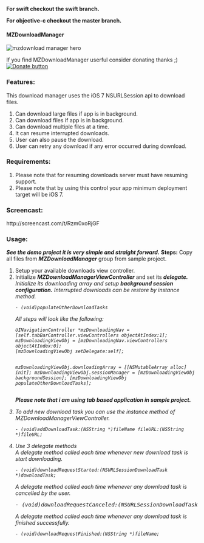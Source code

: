 <b>For swift checkout the swift branch.</b>

<b>For objective-c checkout the master branch.</b>
<h4>MZDownloadManager</h4>

![mzdownload manager hero](https://cloud.githubusercontent.com/assets/2767152/3459842/0c40fe66-0211-11e4-90d8-d8942c8f8651.png)

If you find MZDownloadManager userful consider donating thanks ;)</br>
[![Donate button](https://www.paypalobjects.com/en_US/DE/i/btn/btn_donateCC_LG.gif)](https://www.paypal.com/cgi-bin/webscr?cmd=_s-xclick&hosted_button_id=BMKTVHYK6PUUG)

<h3> Features:</h3>

This download manager uses the iOS 7 NSURLSession api to download files.<ol><li>Can download large files if app is in background.</li><li>Can download files if app is in background.</li><li>Can download multiple files at a time.</li><li>It can resume interrupted downloads.</li><li>User can also pause the download.</li><li>User can retry any download if any error occurred during download.</li></ol>
<h3>Requirements:</h3>
<ol><li>Please note that for resuming downloads server must have resuming support.</li><li>Please note that by using this control your app minimum deployment target will be iOS 7.</li></ol>
<h3>Screencast:</h3>
http://screencast.com/t/Rzm0xoRjGF
<h3>Usage:</h3>
<i><strong>See the demo project it is very simple and straight forward.</i></strong>
<strong>Steps:</strong>
Copy all files from <strong><i>MZDownloadManager</i></strong> group from sample project.
<ol><li>Setup your available downloads view controller.</li><li>Initialize <strong><i>MZDownloadManagerViewController</i></strong> and set its <strong><i>delegate.<i></strong> Initialize its downloading array and setup <strong><i>background session configuration.</i></strong> Interrupted downloads can be restore by instance method.</li>
<pre><code>- (void)populateOtherDownloadTasks</code></pre>
All steps will look like the following:
<pre><code>UINavigationController *mzDownloadingNav = [self.tabBarController.viewControllers objectAtIndex:1];
mzDownloadingViewObj = [mzDownloadingNav.viewControllers objectAtIndex:0];
[mzDownloadingViewObj setDelegate:self];
    
mzDownloadingViewObj.downloadingArray = [[NSMutableArray alloc] init];
mzDownloadingViewObj.sessionManager = [mzDownloadingViewObj backgroundSession];
[mzDownloadingViewObj populateOtherDownloadTasks]; </code></pre>

<i><strong>Please note that i am using tab based application in sample project.</i></strong>
<li>To add new download task you can use the instance method of MZDownloadManagerViewController.
<pre><code>- (void)addDownloadTask:(NSString *)fileName fileURL:(NSString *)fileURL;</code></pre>
</li><li>Use 3 delegate methods<br>
<i>A delegate method called each time whenever new download task is start downloading.</i>
<pre><code>- (void)downloadRequestStarted:(NSURLSessionDownloadTask *)downloadTask;</code></pre>
<i>A delegate method called each time whenever any download task is cancelled by the user.</i>
<pre></code>- (void)downloadRequestCanceled:(NSURLSessionDownloadTask *)downloadTask;</code></pre>
<i>A delegate method called each time whenever any download task is finished successfully.</i>
<pre><code>- (void)downloadRequestFinished:(NSString *)fileName;</code></pre></li></ol>
